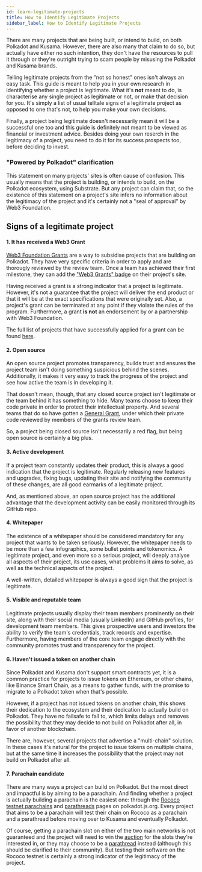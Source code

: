 ```yaml
---
id: learn-legitimate-projects
title: How to Identify Legitimate Projects
sidebar_label: How to Identify Legitimate Projects
---
```


There are many projects that are being built, or intend to build, on both Polkadot and Kusama. However, there are also many that claim to do so, but actually have either no such intention, they don't have the resources to pull it through or they're outright trying to scam people by misusing the Polkadot and Kusama brands.

Telling legitimate projects from the "not so honest" ones isn't always an easy task. This guide is meant to help you in your own research in identifying whether a project is legitimate. What it's **not** meant to do, is characterise any single project as legitimate or not, or make that decision for you. It's simply a list of usual telltale signs of a legitimate project as opposed to one that's not, to help you make your own decisions.

Finally, a project being legitimate doesn't necessarily mean it will be a successful one too and this guide is definitely not meant to be viewed as financial or investment advice. Besides doing your own reserch in the legitimacy of a project, you need to do it for its success prospects too, before deciding to invest.

### "Powered by Polkadot" clarification
This statement on many projects' sites is often cause of confusion. This usually means that the project is building, or intends to build, on the Polkadot ecosystem, using Substrate. But any project can claim that, so the existence of this statement on a project's site infers no information about the legitimacy of the project and it's certainly not a "seal of approval" by Web3 Foundation.

## Signs of a legitimate project

#### 1. It has received a Web3 Grant

[Web3 Foundation Grants](https://github.com/w3f/Open-Grants-Program) are a way to subsidise projects that are building on Polkadot. They have very specific criteria in order to apply and are thorougly reviewed by the review team. Once a team has achieved their first milestone, they can add the ["Web3 Grants" badge](https://github.com/w3f/General-Grants-Program/blob/master/grants/grant-badge-guidelines.md) on their project's site.

Having received a grant is a strong indicator that a project is legitimate. However, it's not a guarantee that the project will deliver the end product or that it will be at the exact specifications that were originally set. Also, a project's grant can be terminated at any point if they violate the rules of the program. Furthermore, a grant **is not** an endorsement by or a partnership with Web3 Foundation. 

The full list of projects that have successfully applied for a grant can be found [here](https://github.com/w3f/General-Grants-Program/blob/master/grants/accepted_grant_applications.md).

#### 2. Open source

An open source project promotes transparency, builds trust and ensures the project team isn't doing something suspicious behind the scenes. Additionally, it makes it very easy to track the progress of the project and see how active the team is in developing it.

That doesn't mean, though, that any closed source project isn't legitimate or the team behind it has something to hide. Many teams choose to keep their code private in order to protect their intellectual property. And several teams that do so have gotten a [General Grant](https://github.com/w3f/General-Grants-Program), under which their private code reviewed by members of the grants review team.

So, a project being closed source isn't necessarily a red flag, but being open source is certainly a big plus.

#### 3. Active development

If a project team constantly updates their product, this is always a good indication that the project is legitimate. Regularly releasing new features and upgrades, fixing bugs, updating their site and notifying the community of these changes, are all good earmarks of a legitimate project.

And, as mentioned above, an open source project has the additional advantage that the development activity can be easily monitored through its GitHub repo.  

#### 4. Whitepaper

The existence of a whitepaper should be considered mandatory for any project that wants to be taken seriously. However, the whitepaper needs to be more than a few infographics, some bullet points and tokenomics. A legitimate project, and even more so a serious project, will deeply analyse all aspects of their project, its use cases, what problems it aims to solve, as well as the technical aspects of the project.

A well-written, detailed whitepaper is always a good sign that the project is legitimate.

#### 5. Visible and reputable team

Legitimate projects usually display their team members prominently on their site, along with their social media (usually LinkedIn) and GitHub profiles, for development team members. This gives prospective users and investors the ability to verify the team's credentials, track records and expertise. Furthermore, having members of the core team engage directly with the community promotes trust and transparency for the project.

#### 6. Haven't issued a token on another chain

Since Polkadot and Kusama don't support smart contracts yet, it is a common practice for projects to issue tokens on Ethereum, or other chains, like Binance Smart Chain, as a means to gather funds, with the promise to migrate to a Polkadot token when that's possible. 

However, if a project has not issued tokens on another chain, this shows their dedication to the ecosystem and their dedication to actually build on Polkadot. They have no failsafe to fall to, which limits delays and removes the possibility that they may decide to not build on Polkadot after all, in favor of another blockchain.

There are, however, several projects that advertise a "multi-chain" solution. In these cases it's natural for the project to issue tokens on multiple chains, but at the same time it increases the possibility that the project may not build on Polkadot after all.

#### 7. Parachain candidate

There are many ways a project can build on Polkadot. But the most direct and impactful is by aiming to be a parachain. And finding whether a project is actually building a parachain is the easiest one: through the [Rococo testnet parachains](https://polkadot.js.org/apps/?rpc=wss%3A%2F%2Frococo-rpc.polkadot.io#/parachains) and [parathreads](https://polkadot.js.org/apps/?rpc=wss%3A%2F%2Frococo-rpc.polkadot.io#/parachains/parathreads) pages on polkadot.js.org. Every project that aims to be a parachain will test their chain on Rococo as a parachain and a parathread before moving over to Kusama and eventually Polkadot.

Of course, getting a parachain slot on either of the two main networks is not guaranteed and the project will need to win the [auction](learn-auction) for the slots they're interested in, or they may choose to be a [parathread](learn-parathreads) instead (although this should be clarified to their community). But testing their software on the Rococo testnet is certainly a strong indicator of the legitimacy of the project.
